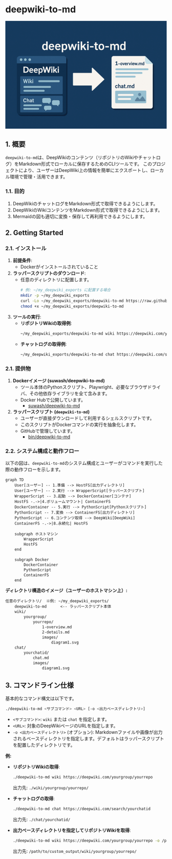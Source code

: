 # deepwiki-to-md

![](docs/images/hero.png)

## 1. 概要

`deepwiki-to-md`は、DeepWikiのコンテンツ（リポジトリのWikiやチャットログ）をMarkdown形式でローカルに保存するためのCLIツールです。
このプロジェクトにより、ユーザーはDeepWiki上の情報を簡単にエクスポートし、ローカル環境で管理・活用できます。

### 1.1. 目的

1.  DeepWikiのチャットログをMarkdown形式で取得できるようにします。
2.  DeepWikiのWikiコンテンツをMarkdown形式で取得できるようにします。
3.  Mermaidの図も適切に変換・保存して再利用できるようにします。

## 2. Getting Started

### 2.1. インストール

1.  **前提条件**:
    * Dockerがインストールされていること
2.  **ラッパースクリプトのダウンロード**:
    * 任意のディレクトリに配置します。
        ```bash
        # 例: ~/my_deepwiki_exports に配置する場合
        mkdir -p ~/my_deepwiki_exports
        curl -Lo ~/my_deepwiki_exports/deepwiki-to-md https://raw.githubusercontent.com/suwa-sh/deepwiki-to-md/refs/heads/main/bin/deepwiki-to-md
        chmod +x ~/my_deepwiki_exports/deepwiki-to-md
        ```
3.  **ツールの実行**:
    * **リポジトリWikiの取得例**:
        ```bash
        ~/my_deepwiki_exports/deepwiki-to-md wiki https://deepwiki.com/yourgroup/yourrepo
        ```
    * **チャットログの取得例**:
        ```bash
        ~/my_deepwiki_exports/deepwiki-to-md chat https://deepwiki.com/search/yourchatid
        ```

### 2.1. 提供物

1.  **Dockerイメージ (suwash/deepwiki-to-md)**
    * ツール本体のPythonスクリプト、Playwright、必要なブラウザドライバ、その他依存ライブラリを全て含みます。
    * Docker Hubで公開しています。
      * [suwash/deepwiki-to-md](https://hub.docker.com/r/suwash/deepwiki-to-md)
2.  **ラッパースクリプト (`deepwiki-to-md`)**
    * ユーザーが直接ダウンロードして利用するシェルスクリプトです。
    * このスクリプトがDockerコマンドの実行を抽象化します。
    * GitHubで管理しています。
      * [bin/deepwiki-to-md](bin/deepwiki-to-md)

### 2.2. システム構成と動作フロー

以下の図は、`deepwiki-to-md`のシステム構成とユーザーがコマンドを実行した際の動作フローを示します。

```mermaid
graph TD
    User[ユーザー] -- 1.準備 --> HostFS[出力ディレクトリ]
    User[ユーザー] -- 2.実行 --> WrapperScript[ラッパースクリプト]
    WrapperScript -- 3.起動 --> DockerContainer[コンテナ]
    HostFS -.->|4.ボリュームマウント| ContainerFS
    DockerContainer -- 5.実行 --> PythonScript[Pythonスクリプト]
    PythonScript -- 7.変換 --> ContainerFS[出力ディレクトリ]
    PythonScript -- 6.コンテンツ取得 --> DeepWiki[DeepWiki]
    ContainerFS -.->|8.永続化| HostFS

    subgraph ホストマシン
        WrapperScript
        HostFS
    end

    subgraph Docker
        DockerContainer
        PythonScript
        ContainerFS
    end

```

**ディレクトリ構造のイメージ（ユーザーのホストマシン上）:**

```
任意のディレクトリ/  ※例: ~/my_deepwiki_exports/
    deepwiki-to-md      <-- ラッパースクリプト本体
    wiki/
        yourgroup/
            yourrepo/
                1-overview.md
                2-details.md
                images/
                    diagram1.svg
    chat/
        yourchatid/
            chat.md
            images/
                diagram1.svg
```

## 3. コマンドライン仕様

基本的なコマンド構文は以下です。
```bash
./deepwiki-to-md <サブコマンド> <URL> [-o <出力ベースディレクトリ>]
```

* `<サブコマンド>`: `wiki` または `chat` を指定します。
* `<URL>`: 対象のDeepWikiページのURLを指定します。
* `-o <出力ベースディレクトリ>` (オプション): Markdownファイルや画像が出力されるベースディレクトリを指定します。デフォルトはラッパースクリプトを配置したディレクトリです。

**例:**

* **リポジトリWikiの取得**:
    ```bash
    ./deepwiki-to-md wiki https://deepwiki.com/yourgroup/yourrepo
    ```
    出力先: `./wiki/yourgroup/yourrepo/`

* **チャットログの取得**:
    ```bash
    ./deepwiki-to-md chat https://deepwiki.com/search/yourchatid
    ```
    出力先: `./chat/yourchatid/`

* **出力ベースディレクトリを指定してリポジトリWikiを取得**:
    ```bash
    ./deepwiki-to-md wiki https://deepwiki.com/yourgroup/yourrepo -o /path/to/custom_output
    ```
    出力先: `/path/to/custom_output/wiki/yourgroup/yourrepo/`
